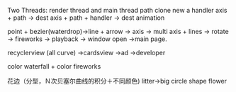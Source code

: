Two Threads: render thread and main thread
path clone
new a handler
axis + path -> dest
axis + path + handler -> dest animation


point + bezier(waterdrop)->line + arrow -> axis -> multi axis + lines -> rotate -> fireworks -> playback -> window open ->main page.

recyclerview (all curve) ->cardsview ->ad ->developer


color waterfall + color fireworks 


花边（分型，Ｎ次贝塞尔曲线的积分＋不同颜色)
litter->big circle shape flower
